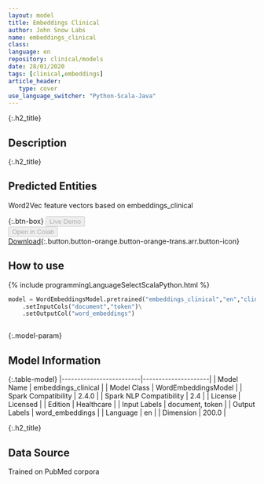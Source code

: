 ```yaml
---
layout: model
title: Embeddings Clinical
author: John Snow Labs
name: embeddings_clinical
class: 
language: en
repository: clinical/models
date: 28/01/2020
tags: [clinical,embeddings]
article_header:
   type: cover
use_language_switcher: "Python-Scala-Java"
---
```


{:.h2_title}
## Description 


 {:.h2_title}
## Predicted Entities
Word2Vec feature vectors based on embeddings_clinical 

{:.btn-box}
<button class="button button-orange" disabled>Live Demo</button><br/><button class="button button-orange" disabled>Open in Colab</button><br/>[Download](https://s3.amazonaws.com/auxdata.johnsnowlabs.com/clinical/models/embeddings_clinical_en_2.4.0_2.4_1580237286004.zip){:.button.button-orange.button-orange-trans.arr.button-icon}<br/>

## How to use 
<div class="tabs-box" markdown="1">

{% include programmingLanguageSelectScalaPython.html %}

```python
model = WordEmbeddingsModel.pretrained("embeddings_clinical","en","clinical/models")\
	.setInputCols("document","token")\
	.setOutputCol("word_embeddings")
```

```scala

```
</div>



{:.model-param}
## Model Information

{:.table-model}
|-------------------------|---------------------|
| Model Name              | embeddings_clinical |
| Model Class             | WordEmbeddingsModel |
| Spark Compatibility     | 2.4.0               |
| Spark NLP Compatibility | 2.4                 |
| License                 | Licensed            |
| Edition                 | Healthcare          |
| Input Labels            | document, token     |
| Output Labels           | word_embeddings     |
| Language                | en                  |
| Dimension               | 200.0               |




{:.h2_title}
## Data Source
Trained on PubMed corpora

